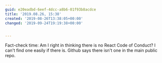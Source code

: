 ```yaml
---
guid: e20eadbd-6eef-4dcc-a8b6-01f93b8acdce
title: '2019.08.26, 15:38'
created: '2019-08-26T13:38:05+00:00'
changed: '2019-09-24T19:19:38+00:00'


---
```


Fact-check time: Am I right in thinking there is no React Code of Conduct? I can't find one easily if there is. Github says there isn't one in the main public repo. 
